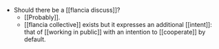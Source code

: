 - Should there be a [[flancia discuss]]?
	- [[Probably]].
	- [[flancia collective]] exists but it expresses an additional [[intent]]: that of [[working in public]] with an intention to [[cooperate]] by default.